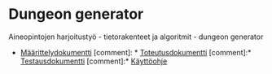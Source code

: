 # Dungeon generator
Aineopintojen harjoitustyö - tietorakenteet ja algoritmit - dungeon generator

* [Määrittelydokumentti](doc/project_definition.md)
[comment]: * [Toteutusdokumentti](doc/implementation.md)
[comment]:* [Testausdokumentti](doc/performance.md)
[comment]:* [Käyttöohje](doc/user_instructions.md)
